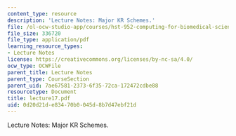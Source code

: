 ```yaml
---
content_type: resource
description: 'Lecture Notes: Major KR Schemes.'
file: /ol-ocw-studio-app/courses/hst-952-computing-for-biomedical-scientists-fall-2002/0d20d21de83470b0045d8b7d47ebf21d_lecture17.pdf
file_size: 336720
file_type: application/pdf
learning_resource_types:
- Lecture Notes
license: https://creativecommons.org/licenses/by-nc-sa/4.0/
ocw_type: OCWFile
parent_title: Lecture Notes
parent_type: CourseSection
parent_uid: 7ae67581-2373-6f35-72ca-172472cdbe88
resourcetype: Document
title: lecture17.pdf
uid: 0d20d21d-e834-70b0-045d-8b7d47ebf21d
---
```

Lecture Notes: Major KR Schemes.
